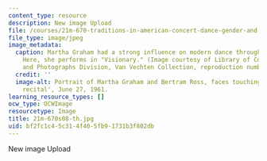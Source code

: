```yaml
---
content_type: resource
description: New image Upload
file: /courses/21m-670-traditions-in-american-concert-dance-gender-and-autobiography-spring-2008/bf2fc1c45c314f405fb91731b3f802db_21m-670s08-th.jpg
file_type: image/jpeg
image_metadata:
  caption: Martha Graham had a strong influence on modern dance through her choreography.
    Here, she performs in "Visionary." (Image courtesy of Library of Congress, Prints
    and Photographs Division, Van Vechten Collection, reproduction number LC-USZ62-106859.)
  credit: ''
  image-alt: Portrait of Martha Graham and Bertram Ross, faces touching, in 'Visionary
    recital', June 27, 1961.
learning_resource_types: []
ocw_type: OCWImage
resourcetype: Image
title: 21m-670s08-th.jpg
uid: bf2fc1c4-5c31-4f40-5fb9-1731b3f802db
---
```

New image Upload

